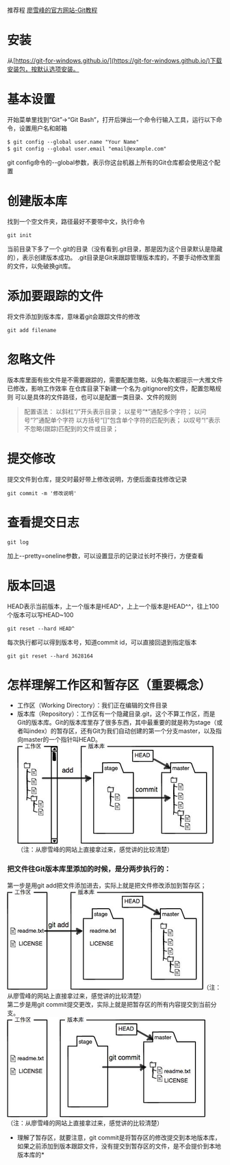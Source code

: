 推荐程 [廖雪峰的官方网站-Git教程](https://www.liaoxuefeng.com/wiki/0013739516305929606dd18361248578c67b8067c8c017b000/00137396287703354d8c6c01c904c7d9ff056ae23da865a000)
# 安装
从[https://git-for-windows.github.io/](https://git-for-windows.github.io/)下载安装包，按默认选项安装。
# 基本设置
开始菜单里找到“Git”->“Git Bash”，打开后弹出一个命令行输入工具，运行以下命令，设置用户名和邮箱
<pre><code>$ git config --global user.name "Your Name"
$ git config --global user.email "email@example.com"</code></pre>
git config命令的--global参数，表示你这台机器上所有的Git仓库都会使用这个配置
# 创建版本库
找到一个空文件夹，路径最好不要带中文，执行命令
<pre><code>git init</code></pre>
当前目录下多了一个.git的目录（没有看到.git目录，那是因为这个目录默认是隐藏的），表示创建版本成功。
.git目录是Git来跟踪管理版本库的，不要手动修改里面的文件，以免破换git库。
# 添加要跟踪的文件
将文件添加到版本库，意味着git会跟踪文件的修改
<pre><code>git add filename</code></pre>
# 忽略文件
版本库里面有些文件是不需要跟踪的，需要配置忽略，以免每次都提示一大推文件已修改，影响工作效率
在仓库目录下新建一个名为.gitignore的文件，配置忽略规则
可以是具体的文件路径，也可以是配置一类目录、文件的规则
> 配置语法：
以斜杠“/”开头表示目录；
以星号“*”通配多个字符；
以问号“?”通配单个字符
以方括号“[]”包含单个字符的匹配列表；
以叹号“!”表示不忽略(跟踪)匹配到的文件或目录；
# 提交修改
提交文件到仓库，提交时最好带上修改说明，方便后面查找修改记录
<pre><code>git commit -m '修改说明'</code></pre>
# 查看提交日志
<pre><code>git log</code></pre>
加上--pretty=oneline参数，可以设置显示的记录过长时不换行，方便查看
# 版本回退
HEAD表示当前版本，上一个版本是HEAD^，上上一个版本是HEAD^^，往上100个版本可以写HEAD~100
<pre><code>git reset --hard HEAD^</code></pre>
每次执行都可以得到版本号，知道commit id，可以直接回退到指定版本
<pre><code>git git reset --hard 3628164</code></pre>
# 怎样理解工作区和暂存区（重要概念）
+ 工作区（Working Directory）：我们正在编辑的文件目录
+ 版本库（Repository）：工作区有一个隐藏目录.git，这个不算工作区，而是Git的版本库。Git的版本库里存了很多东西，其中最重要的就是称为stage（或者叫index）的暂存区，还有Git为我们自动创建的第一个分支master，以及指向master的一个指针叫HEAD。<br/>
![Alt 工作区与版本库](../assert/img/git.jpg)（注：从廖雪峰的网站上直接拿过来，感觉讲的比较清楚）<br/>
### 把文件往Git版本库里添加的时候，是分两步执行的：
第一步是用git add把文件添加进去，实际上就是把文件修改添加到暂存区；<br/>
![Alt 工作区与版本库](../assert/img/git-add.jpg)（注：从廖雪峰的网站上直接拿过来，感觉讲的比较清楚）<br/>
第二步是用git commit提交更改，实际上就是把暂存区的所有内容提交到当前分支。<br/>
![Alt 工作区与版本库](../assert/img/git-commit.jpg)（注：从廖雪峰的网站上直接拿过来，感觉讲的比较清楚）<br/>
* 理解了暂存区，就要注意，git commit是将暂存区的修改提交到本地版本库，如果之前添加到版本跟踪文件，没有提交到暂存区的文件，是不会提价到本地版本库的*
